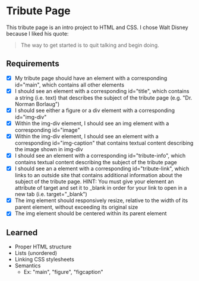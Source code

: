 # Tribute Page
This tribute page is an intro project to HTML and CSS. I chose Walt Disney because I liked his quote:
> The way to get started is to quit talking and begin doing.

## Requirements
- [x] My tribute page should have an element with a corresponding id="main", which contains all other elements
- [x] I should see an element with a corresponding id="title", which contains a string (i.e. text) that describes the subject of the tribute page (e.g. "Dr. Norman Borlaug")
- [x] I should see either a figure or a div element with a corresponding id="img-div"
- [x] Within the img-div element, I should see an img element with a corresponding id="image"
- [x] Within the img-div element, I should see an element with a corresponding id="img-caption" that contains textual content describing the image shown in img-div
- [x] I should see an element with a corresponding id="tribute-info", which contains textual content describing the subject of the tribute page
- [x] I should see an a element with a corresponding id="tribute-link", which links to an outside site that contains additional information about the subject of the tribute page. HINT: You must give your element an attribute of target and set it to _blank in order for your link to open in a new tab (i.e. target="_blank")
- [x] The img element should responsively resize, relative to the width of its parent element, without exceeding its original size
- [x] The img element should be centered within its parent element

## Learned
- Proper HTML structure
- Lists (unordered)
- Linking CSS stylesheets
- Semantics
  - Ex: "main", "figure", "figcaption"
